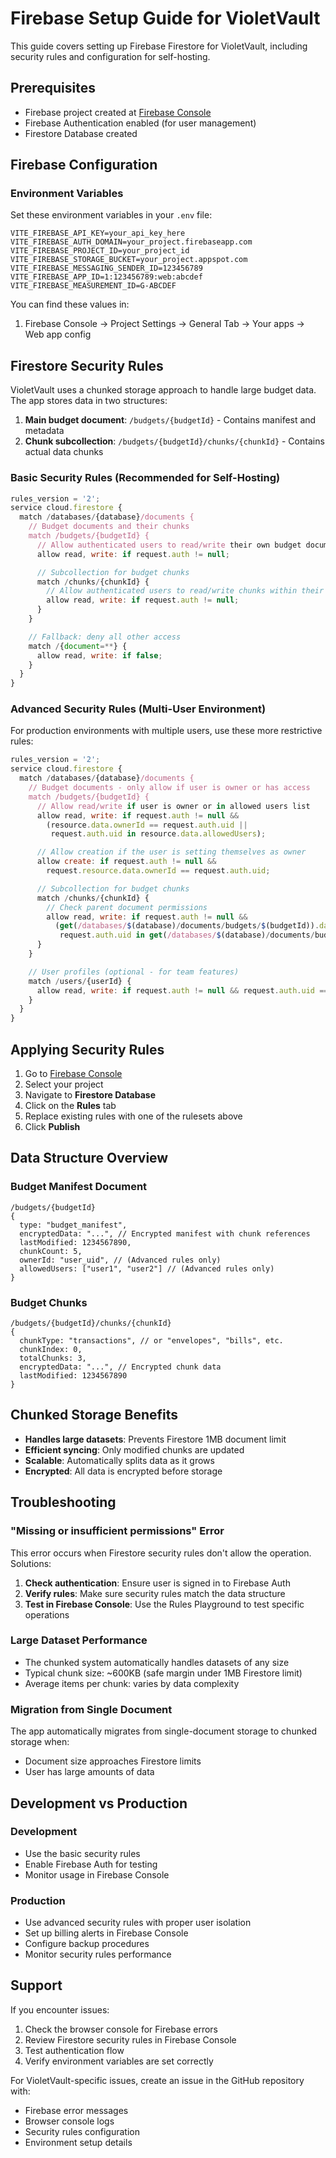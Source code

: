 # Firebase Setup Guide for VioletVault

This guide covers setting up Firebase Firestore for VioletVault, including security rules and configuration for self-hosting.

## Prerequisites

- Firebase project created at [Firebase Console](https://console.firebase.google.com)
- Firebase Authentication enabled (for user management)
- Firestore Database created

## Firebase Configuration

### Environment Variables

Set these environment variables in your `.env` file:

```env
VITE_FIREBASE_API_KEY=your_api_key_here
VITE_FIREBASE_AUTH_DOMAIN=your_project.firebaseapp.com
VITE_FIREBASE_PROJECT_ID=your_project_id
VITE_FIREBASE_STORAGE_BUCKET=your_project.appspot.com
VITE_FIREBASE_MESSAGING_SENDER_ID=123456789
VITE_FIREBASE_APP_ID=1:123456789:web:abcdef
VITE_FIREBASE_MEASUREMENT_ID=G-ABCDEF
```

You can find these values in:

1. Firebase Console → Project Settings → General Tab → Your apps → Web app config

## Firestore Security Rules

VioletVault uses a chunked storage approach to handle large budget data. The app stores data in two structures:

1. **Main budget document**: `/budgets/{budgetId}` - Contains manifest and metadata
2. **Chunk subcollection**: `/budgets/{budgetId}/chunks/{chunkId}` - Contains actual data chunks

### Basic Security Rules (Recommended for Self-Hosting)

```javascript
rules_version = '2';
service cloud.firestore {
  match /databases/{database}/documents {
    // Budget documents and their chunks
    match /budgets/{budgetId} {
      // Allow authenticated users to read/write their own budget documents
      allow read, write: if request.auth != null;

      // Subcollection for budget chunks
      match /chunks/{chunkId} {
        // Allow authenticated users to read/write chunks within their budget
        allow read, write: if request.auth != null;
      }
    }

    // Fallback: deny all other access
    match /{document=**} {
      allow read, write: if false;
    }
  }
}
```

### Advanced Security Rules (Multi-User Environment)

For production environments with multiple users, use these more restrictive rules:

```javascript
rules_version = '2';
service cloud.firestore {
  match /databases/{database}/documents {
    // Budget documents - only allow if user is owner or has access
    match /budgets/{budgetId} {
      // Allow read/write if user is owner or in allowed users list
      allow read, write: if request.auth != null &&
        (resource.data.ownerId == request.auth.uid ||
         request.auth.uid in resource.data.allowedUsers);

      // Allow creation if the user is setting themselves as owner
      allow create: if request.auth != null &&
        request.resource.data.ownerId == request.auth.uid;

      // Subcollection for budget chunks
      match /chunks/{chunkId} {
        // Check parent document permissions
        allow read, write: if request.auth != null &&
          (get(/databases/$(database)/documents/budgets/$(budgetId)).data.ownerId == request.auth.uid ||
           request.auth.uid in get(/databases/$(database)/documents/budgets/$(budgetId)).data.allowedUsers);
      }
    }

    // User profiles (optional - for team features)
    match /users/{userId} {
      allow read, write: if request.auth != null && request.auth.uid == userId;
    }
  }
}
```

## Applying Security Rules

1. Go to [Firebase Console](https://console.firebase.google.com)
2. Select your project
3. Navigate to **Firestore Database**
4. Click on the **Rules** tab
5. Replace existing rules with one of the rulesets above
6. Click **Publish**

## Data Structure Overview

### Budget Manifest Document

```
/budgets/{budgetId}
{
  type: "budget_manifest",
  encryptedData: "...", // Encrypted manifest with chunk references
  lastModified: 1234567890,
  chunkCount: 5,
  ownerId: "user_uid", // (Advanced rules only)
  allowedUsers: ["user1", "user2"] // (Advanced rules only)
}
```

### Budget Chunks

```
/budgets/{budgetId}/chunks/{chunkId}
{
  chunkType: "transactions", // or "envelopes", "bills", etc.
  chunkIndex: 0,
  totalChunks: 3,
  encryptedData: "...", // Encrypted chunk data
  lastModified: 1234567890
}
```

## Chunked Storage Benefits

- **Handles large datasets**: Prevents Firestore 1MB document limit
- **Efficient syncing**: Only modified chunks are updated
- **Scalable**: Automatically splits data as it grows
- **Encrypted**: All data is encrypted before storage

## Troubleshooting

### "Missing or insufficient permissions" Error

This error occurs when Firestore security rules don't allow the operation. Solutions:

1. **Check authentication**: Ensure user is signed in to Firebase Auth
2. **Verify rules**: Make sure security rules match the data structure
3. **Test in Firebase Console**: Use the Rules Playground to test specific operations

### Large Dataset Performance

- The chunked system automatically handles datasets of any size
- Typical chunk size: ~600KB (safe margin under 1MB Firestore limit)
- Average items per chunk: varies by data complexity

### Migration from Single Document

The app automatically migrates from single-document storage to chunked storage when:

- Document size approaches Firestore limits
- User has large amounts of data

## Development vs Production

### Development

- Use the basic security rules
- Enable Firebase Auth for testing
- Monitor usage in Firebase Console

### Production

- Use advanced security rules with proper user isolation
- Set up billing alerts in Firebase Console
- Configure backup procedures
- Monitor security rules performance

## Support

If you encounter issues:

1. Check the browser console for Firebase errors
2. Review Firestore security rules in Firebase Console
3. Test authentication flow
4. Verify environment variables are set correctly

For VioletVault-specific issues, create an issue in the GitHub repository with:

- Firebase error messages
- Browser console logs
- Security rules configuration
- Environment setup details
